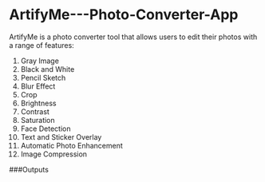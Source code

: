 # ArtifyMe---Photo-Converter-App

ArtifyMe is a photo converter tool that allows users to edit their photos with a range of features:
1. Gray Image
2. Black and White
3. Pencil Sketch
4. Blur Effect
5. Crop
6. Brightness
7. Contrast
8. Saturation
9. Face Detection
10. Text and Sticker Overlay
11. Automatic Photo Enhancement
12. Image Compression


###Outputs
